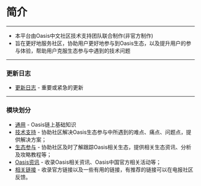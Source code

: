 # 简介

------



- 本平台由Oasis中文社区技术支持团队联合制作(非官方制作)
- 旨在更好地服务社区，协助用户更好地参与到Oasis生态，以及提升用户的参与体验，帮助用户克服生态参与中遇到的技术问题
------



### 更新日志

- [更新日志](./更新日志.md) - 重要或紧急的更新

------

### 模块划分

- [通用](./general/通用.md) - Oasis链上基础知识
- [技术支持](./dev_support/概览.md) - 协助社区解决Oasis生态参与中所遇到的难点、痛点、问题点，提供解决方案；
- [生态参与](./ecosystem_paticipate/概览.md) - 协助社区及时了解跟踪Oasis相关生态，提供相关生态资讯、分析及攻略教程等；
- [Oasis资讯](./oasis_info/概览.md) - 收录Oasis相关资讯、Oasis中国官方相关活动等；
- [相关链接](./links/概览.md) - 收录官方链接以及一些有用的链接，有推荐的链接可以在电报社区反馈。

